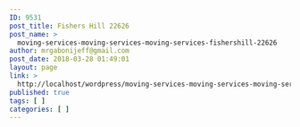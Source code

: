 ```yaml
---
ID: 9531
post_title: Fishers Hill 22626
post_name: >
  moving-services-moving-services-moving-services-fishershill-22626
author: mrgabonijeff@gmail.com
post_date: 2018-03-28 01:49:01
layout: page
link: >
  http://localhost/wordpress/moving-services-moving-services-moving-services-fishershill-22626/
published: true
tags: [ ]
categories: [ ]
---
```

